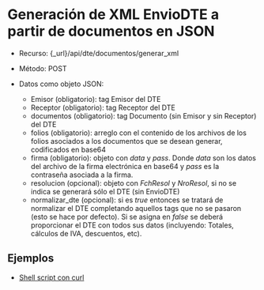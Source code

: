 Generación de XML EnvioDTE a partir de documentos en JSON
=========================================================

- Recurso: {_url}/api/dte/documentos/generar_xml

- Método: POST

- Datos como objeto JSON:
  - Emisor (obligatorio): tag Emisor del DTE
  - Receptor (obligatorio): tag Receptor del DTE
  - documentos (obligatorio): tag Documento (sin Emisor y sin Receptor) del DTE
  - folios (obligatorio): arreglo con el contenido de los archivos de los folios asociados a los documentos que se desean generar, codificados en base64
  - firma (obligatorio): objeto con *data* y *pass*. Donde *data* son los datos del archivo de la firma electrónica en base64 y *pass* es la contraseña asociada a la firma.
  - resolucion (opcional): objeto con *FchResol* y *NroResol*, si no se indica se generará sólo el DTE (sin EnvioDTE)
  - normalizar_dte (opcional): si es *true* entonces se tratará de normalizar el DTE completando aquellos tags que no se pasaron (esto se hace por defecto). Si se asigna en *false* se deberá proporcionar el DTE con todos sus datos (incluyendo: Totales, cálculos de IVA, descuentos, etc).

Ejemplos
--------

- [Shell script con curl]({_base}/ejemplos/api/generar_xml.sh)
